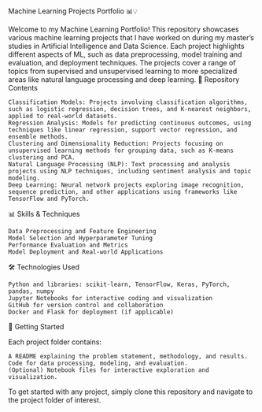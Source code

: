 Machine Learning Projects Portfolio 📊💡

Welcome to my Machine Learning Portfolio! This repository showcases various machine learning projects that I have worked on during my master’s studies in Artificial Intelligence and Data Science. Each project highlights different aspects of ML, such as data preprocessing, model training and evaluation, and deployment techniques. The projects cover a range of topics from supervised and unsupervised learning to more specialized areas like natural language processing and deep learning.
📁 Repository Contents

    Classification Models: Projects involving classification algorithms, such as logistic regression, decision trees, and K-nearest neighbors, applied to real-world datasets.
    Regression Analysis: Models for predicting continuous outcomes, using techniques like linear regression, support vector regression, and ensemble methods.
    Clustering and Dimensionality Reduction: Projects focusing on unsupervised learning methods for grouping data, such as K-means clustering and PCA.
    Natural Language Processing (NLP): Text processing and analysis projects using NLP techniques, including sentiment analysis and topic modeling.
    Deep Learning: Neural network projects exploring image recognition, sequence prediction, and other applications using frameworks like TensorFlow and PyTorch.

📊 Skills & Techniques

    Data Preprocessing and Feature Engineering
    Model Selection and Hyperparameter Tuning
    Performance Evaluation and Metrics
    Model Deployment and Real-world Applications

🛠 Technologies Used

    Python and libraries: scikit-learn, TensorFlow, Keras, PyTorch, pandas, numpy
    Jupyter Notebooks for interactive coding and visualization
    GitHub for version control and collaboration
    Docker and Flask for deployment (if applicable)

🚀 Getting Started

Each project folder contains:

    A README explaining the problem statement, methodology, and results.
    Code for data processing, modeling, and evaluation.
    (Optional) Notebook files for interactive exploration and visualization.

To get started with any project, simply clone this repository and navigate to the project folder of interest.
